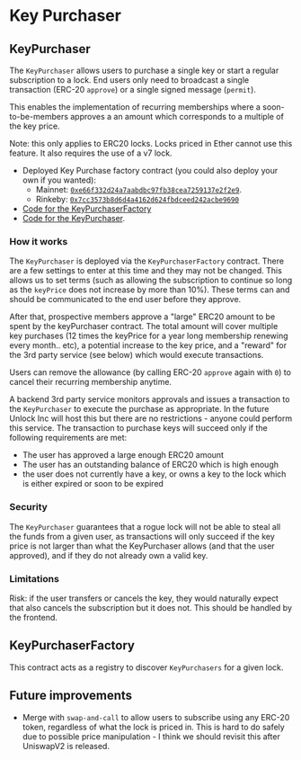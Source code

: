 # Key Purchaser

## KeyPurchaser

The `KeyPurchaser` allows users to purchase a single key or start a regular subscription to a lock. End users only need to broadcast a single transaction \(ERC-20 `approve`\) or a single signed message \(`permit`\). 

This enables the implementation of recurring memberships where a soon-to-be-members approves a an amount which corresponds to a multiple of the key price. 

Note: this only applies to ERC20 locks. Locks priced in Ether cannot use this feature. It also requires the use of a v7 lock.

* Deployed Key Purchase factory contract (you could also deploy your own if you wanted): 
  * Mainnet: [`0xe66f332d24a7aabdbc97fb38cea7259137e2f2e9`](https://etherscan.io/address/0xe66f332d24a7aabdbc97fb38cea7259137e2f2e9). 
  * Rinkeby: [`0x7cc3573b8d6d4a4162d624fbdceed242acbe9690`](https://rinkeby.etherscan.io/address/0x7cc3573b8d6d4a4162d624fbdceed242acbe9690)
* [Code for the KeyPurchaserFactory](https://github.com/unlock-protocol/unlock/blob/master/smart-contract-extensions/contracts/KeyPurchaserFactory.sol)
* [Code for the KeyPurchaser](https://github.com/unlock-protocol/unlock/blob/master/smart-contract-extensions/contracts/KeyPurchaser.sol).

### How it works

The `KeyPurchaser` is deployed via the `KeyPurchaserFactory` contract. There are a few settings to enter at this time and they may not be changed. This allows us to set terms (such as allowing the subscription to continue so long as the `keyPrice` does not increase by more than 10%). These terms can and should be communicated to the end user before they approve.

After that, prospective members approve a "large" ERC20 amount to be spent by the keyPurchaser contract. The total amount will cover multiple key purchases (12 times the keyPrice for a year long membership renewing every month.. etc), a potential increase to the key price, and a "reward" for the 3rd party service (see below) which would execute transactions.

Users can remove the allowance (by calling ERC-20 `approve` again with `0`) to cancel their recurring membership anytime.

A backend 3rd party service monitors approvals and issues a transaction to the `KeyPurchaser` to execute the purchase as appropriate. In the future Unlock Inc will host this but there are no restrictions - anyone could perform this service. The transaction to purchase keys will succeed only if the following requirements are met:
* The user has approved a large enough ERC20 amount
* The user has an outstanding balance of ERC20 which is high enough
* the user does not currently have a key, or owns a key to the lock which is either expired or soon to be expired

### Security

The `KeyPurchaser` guarantees that a rogue lock will not be able to steal all the funds from a given user, as transactions will only succeed if the key price is not larger than what the KeyPurchaser allows (and that the user approved), and if they do not already own a valid key.

### Limitations

Risk: if the user transfers or cancels the key, they would naturally expect that also cancels the subscription but it does not. This should be handled by the frontend.

## KeyPurchaserFactory

This contract acts as a registry to discover `KeyPurchasers` for a given lock.

## Future improvements

* Merge with `swap-and-call` to allow users to subscribe using any ERC-20 token, regardless of what the lock is priced in. This is hard to do safely due to possible price manipulation - I think we should revisit this after UniswapV2 is released.

